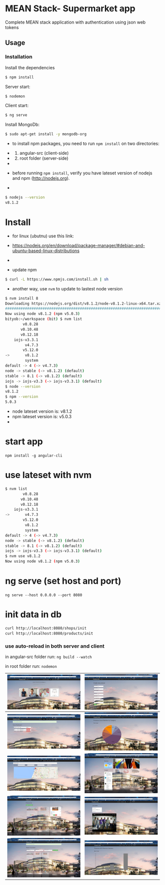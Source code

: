 # MEAN Stack- Supermarket app 		

 Complete MEAN stack application with authentication using json web tokens		
		
 ## Usage		
	
 ### Installation		
 		
 Install the dependencies		
 		
 ```sh		
 $ npm install		
 ```		
 	
 Server start:		
 ```sh		
 $ nodemon		
 ```		
	
 Client start:		
 ```sh		
 $ ng serve		
 ```		

Install MongoDb:
```bash
$ sudo apt-get install -y mongodb-org
```
- to install npm packages, you need to run `npm install` on two directories:
-   1. angular-src (client-side)
-   2. root folder (server-side)
-   

- before running `npm install`, verify you have lateset version of nodejs and npm (http://nodejs.org).
- 

```bash
$ nodejs --version
v8.1.2
```

# Install
- for linux (ubutnu) use this link: 
- https://nodejs.org/en/download/package-manager/#debian-and-ubuntu-based-linux-distributions
- 

- update npm
```bash
$ curl -L https://www.npmjs.com/install.sh | sh
```

- another way, use `nvm` to update to lastest node version
```bash
$ nvm install 8
Downloading https://nodejs.org/dist/v8.1.2/node-v8.1.2-linux-x64.tar.xz...
######################################################################## 100.0%
Now using node v8.1.2 (npm v5.0.3)
bityob:~/workspace (bit) $ nvm list
        v0.8.28
       v0.10.48
       v0.12.18
    iojs-v3.3.1
         v4.7.3
        v5.12.0
->       v8.1.2
         system
default -> 4 (-> v4.7.3)
node -> stable (-> v8.1.2) (default)
stable -> 8.1 (-> v8.1.2) (default)
iojs -> iojs-v3.3 (-> iojs-v3.3.1) (default)
$ node --version
v8.1.2
$ npm --version
5.0.3
```

- node lateset version is: v8.1.2
- npm lateset version is: v5.0.3
- 


# start app
`npm install -g angular-cli`

# use lateset with nvm
```bash
$ nvm list                                                                                                                     
        v0.8.28                                                                                                                                         
       v0.10.48                                                                                                                                         
       v0.12.18                                                                                                                                         
    iojs-v3.3.1                                                                                                                                         
->       v4.7.3                                                                                                                                         
        v5.12.0                                                                                                                                         
         v8.1.2                                                                                                                                         
         system                                                                                                                                         
default -> 4 (-> v4.7.3)                                                                                                                                
node -> stable (-> v8.1.2) (default)                                                                                                                    
stable -> 8.1 (-> v8.1.2) (default)                                                                                                                     
iojs -> iojs-v3.3 (-> iojs-v3.3.1) (default)                                                                                                            
$ nvm use v8.1.2                                                                                                               
Now using node v8.1.2 (npm v5.0.3)
```


# ng serve (set host and port)
`ng serve --host 0.0.0.0 --port 8080`


# init data in db
```bash
curl http://localhost:8080/shops/init
curl http://localhost:8080/products/init
```



### use auto-reload in both server and client
in angular-src folder run:
`ng build --watch`

in root folder run:
`nodemon`




<table>
<thead>
<tr>
<th><img src="https://github.com/lioran1990/MeanStackApp/blob/master/ScreenShots/AboutPage.png?raw=true" alt="Example1"></th>
<th><img src="https://github.com/lioran1990/MeanStackApp/blob/master/ScreenShots/AddProduct.png?raw=true" alt="Example"></th>
</tr>
</thead>
<tbody>
<tr>
<td><img src="https://github.com/lioran1990/MeanStackApp/blob/master/ScreenShots/DashboardPage.png?raw=true" alt="Example"></td>
<td><img src="https://github.com/lioran1990/MeanStackApp/blob/master/ScreenShots/StatisticsPieChart.png?raw=true" alt="Example"></td>
</tr>
<tr>
<td><img src="https://github.com/lioran1990/MeanStackApp/blob/master/ScreenShots/GoogleMapPage.png?raw=true" alt="Example"></td>
<td><img src="https://github.com/lioran1990/MeanStackApp/blob/master/ScreenShots/HomePage.png?raw=true" alt="Example"></td>
</tr>
<tr>
<td><img src="https://github.com/lioran1990/MeanStackApp/blob/master/ScreenShots/ProductList.png?raw=true" alt="Example"></td>
<td><img src="https://github.com/lioran1990/MeanStackApp/blob/master/ScreenShots/ProfilePage.png?raw=true" alt="Example"></td>
</tr>
<tr>
<td><img src="https://github.com/lioran1990/MeanStackApp/blob/master/ScreenShots/SearchProduct.png?raw=true" alt="Example"></td>
<td><img src="https://github.com/lioran1990/MeanStackApp/blob/master/ScreenShots/StatisticsBarChart.png?raw=true" alt="Example"></td>
</tr>
</tbody>
</table>
